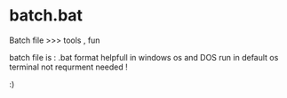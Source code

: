 # batch.bat
Batch file  >>> tools , fun 


batch file is :
      .bat format
      helpfull in windows os and DOS
      run in default os terminal
      not requrment needed !
 
:)
      

